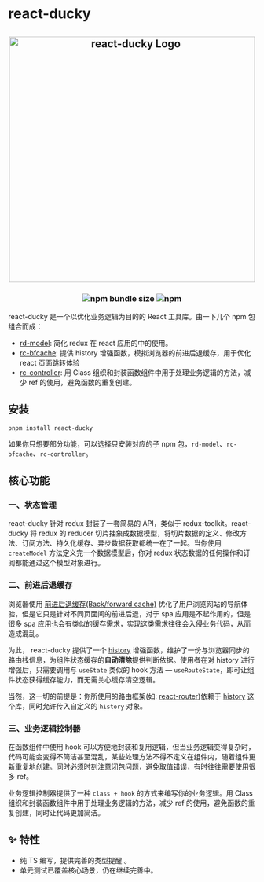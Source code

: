 
# react-ducky
<h2 align="center">
  <a href="https://react-ducky.qoxop.run/">
  <img src="http://files.qoxop.run/prod/images/react-ducky-cover.png" alt="react-ducky Logo" width="500">
  </a>
</h2>
<h3 align="center">
  <img alt="npm bundle size" src="https://img.shields.io/bundlephobia/minzip/react-ducky">
  <img alt="npm" src="https://img.shields.io/npm/dy/react-ducky">
</h3>

react-ducky 是一个以优化业务逻辑为目的的 React 工具库。由一下几个 npm 包组合而成：
- [rd-model](./packages/redux-model/README.md): 简化 redux 在 react 应用的中的使用。
- [rc-bfcache](./packages/react-bfcache/README.md): 提供 history 增强函数，模拟浏览器的前进后退缓存，用于优化 react 页面跳转体验
- [rc-controller](./packages/react-controller/README.md): 用 Class 组织和封装函数组件中用于处理业务逻辑的方法，减少 ref 的使用，避免函数的重复创建。

## 安装

```shell
pnpm install react-ducky
```
如果你只想要部分功能，可以选择只安装对应的子 npm 包，`rd-model`、`rc-bfcache`、`rc-controller`。


## 核心功能

### 一、状态管理

react-ducky 针对 redux 封装了一套简易的 API，类似于 redux-toolkit。react-ducky 将 redux 的 reducer 切片抽象成数据模型，将切片数据的定义、修改方法、订阅方法、持久化缓存、异步数据获取都统一在了一起。当你使用 `createModel` 方法定义完一个数据模型后，你对 redux 状态数据的任何操作和订阅都能通过这个模型对象进行。

### 二、前进后退缓存

浏览器使用 [前进后退缓存(Back/forward cache)](https://web.dev/bfcache/) 优化了用户浏览网站的导航体验，但是它只是针对不同页面间的前进后退，对于 spa 应用是不起作用的，但是很多 spa 应用也会有类似的缓存需求，实现这类需求往往会入侵业务代码，从而造成混乱。

为此， react-ducky 提供了一个 [history](https://github.com/remix-run/history) 增强函数，维护了一份与浏览器同步的路由栈信息，为组件状态缓存的**自动清除**提供判断依据。使用者在对 history 进行增强后，只需要调用与 `useState` 类似的 hook 方法 — `useRouteState`，即可让组件状态获得缓存能力，而无需关心缓存清空逻辑。

当然，这一切的前提是：你所使用的路由框架(如: [react-router](https://reactrouter.com/))依赖于 [history](https://github.com/remix-run/history) 这个库，同时允许传入自定义的 `history` 对象。

### 三、业务逻辑控制器

在函数组件中使用 hook 可以方便地封装和复用逻辑，但当业务逻辑变得复杂时，代码可能会变得不简洁甚至混乱，某些处理方法不得不定义在组件内，随着组件更新重复地创建。同时必须时刻注意闭包问题，避免取值错误，有时往往需要使用很多 ref。

业务逻辑控制器提供了一种 `class + hook` 的方式来编写你的业务逻辑。用 Class 组织和封装函数组件中用于处理业务逻辑的方法，减少 ref 的使用，避免函数的重复创建，同时让代码更加简洁。

## ✨ 特性

- 纯 TS 编写，提供完善的类型提醒 。
- 单元测试已覆盖核心场景，仍在继续完善中。